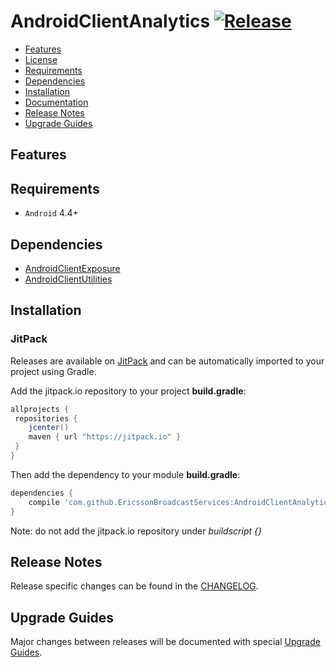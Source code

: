 # AndroidClientAnalytics    [![Release](https://jitpack.io/v/EricssonBroadcastServices/AndroidClientAnalytics.svg)](https://jitpack.io/#EricssonBroadcastServices/AndroidClientAnalytics)

* [Features](#features)
* [License](https://github.com/EricssonBroadcastServices/AndroidClientAnalytics/blob/master/LICENSE)
* [Requirements](#requirements)
* [Dependencies](#dependencies)
* [Installation](#installation)
* [Documentation](https://jitpack.io/com/github/EricssonBroadcastServices/AndroidClientAnalytics/master-SNAPSHOT/javadoc/)
* [Release Notes](#release-notes)
* [Upgrade Guides](#upgrade-guides)

## Features



## Requirements

* `Android` 4.4+

## Dependencies

- [AndroidClientExposure](https://github.com/EricssonBroadcastServices/AndroidClientExposure)
- [AndroidClientUtilities](https://github.com/EricssonBroadcastServices/AndroidClientUtilities)

## Installation

### JitPack
Releases are available on [JitPack](https://jitpack.io/#EricssonBroadcastServices/AndroidClientAnalytics) and can be automatically imported to your project using Gradle.

Add the jitpack.io repository to your project **build.gradle**:
```gradle
allprojects {
 repositories {
    jcenter()
    maven { url "https://jitpack.io" }
 }
}
```

Then add the dependency to your module **build.gradle**:
```gradle
dependencies {
    compile 'com.github.EricssonBroadcastServices:AndroidClientAnalytics:{version}'
}
```

Note: do not add the jitpack.io repository under *buildscript {}*

## Release Notes
Release specific changes can be found in the [CHANGELOG](CHANGELOG.md).

## Upgrade Guides
Major changes between releases will be documented with special [Upgrade Guides](UPGRADE_GUIDE.md).


